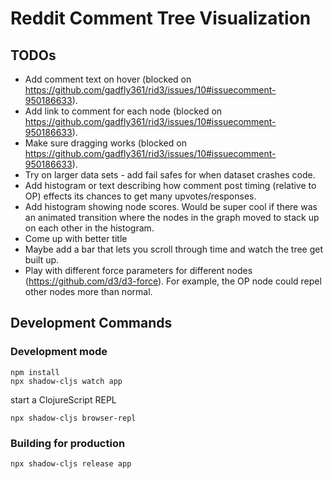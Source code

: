 # Reddit Comment Tree Visualization

## TODOs

* Add comment text on hover (blocked on
  https://github.com/gadfly361/rid3/issues/10#issuecomment-950186633).
* Add link to comment for each node (blocked on
  https://github.com/gadfly361/rid3/issues/10#issuecomment-950186633).
* Make sure dragging works (blocked on
  https://github.com/gadfly361/rid3/issues/10#issuecomment-950186633).
* Try on larger data sets - add fail safes for when dataset crashes code.
* Add histogram or text describing how comment post timing (relative to OP)
  effects its chances to get many upvotes/responses. 
* Add histogram showing node scores. Would be super cool if there was an
  animated transition where the nodes in the graph moved to stack up on each
  other in the histogram.
* Come up with better title
* Maybe add a bar that lets you scroll through time and watch the tree get built
  up.
* Play with different force parameters for different nodes
  (https://github.com/d3/d3-force).  For example, the OP node could repel other
  nodes more than normal.

## Development Commands

### Development mode
```
npm install
npx shadow-cljs watch app
```
start a ClojureScript REPL
```
npx shadow-cljs browser-repl
```
### Building for production

```
npx shadow-cljs release app
```
